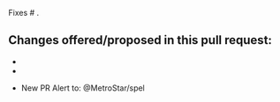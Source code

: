 Fixes # .

Changes offered/proposed in this pull request:
- 
- 
- 

* New PR Alert to: @MetroStar/spel
